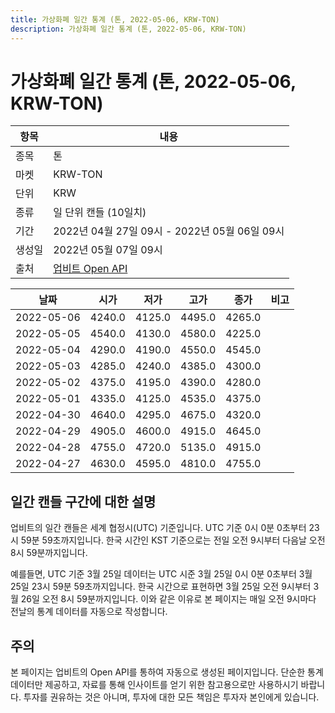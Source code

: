 ```yaml
---
title: 가상화폐 일간 통계 (톤, 2022-05-06, KRW-TON)
description: 가상화폐 일간 통계 (톤, 2022-05-06, KRW-TON)
---
```



가상화폐 일간 통계 (톤, 2022-05-06, KRW-TON)
===

|항목|내용|
|--|--|
|종목|톤|
|마켓|KRW-TON|
|단위|KRW|
|종류|일 단위 캔들 (10일치)|
|기간|2022년 04월 27일 09시 - 2022년 05월 06일 09시|
|생성일|2022년 05월 07일 09시|
|출처|[업비트 Open API](https://docs.upbit.com)|


|날짜|시가|저가|고가|종가|비고|
|--|--|--|--|--|--|
|2022-05-06|4240.0|4125.0|4495.0|4265.0|    |
|2022-05-05|4540.0|4130.0|4580.0|4225.0|    |
|2022-05-04|4290.0|4190.0|4550.0|4545.0|    |
|2022-05-03|4285.0|4240.0|4385.0|4300.0|    |
|2022-05-02|4375.0|4195.0|4390.0|4280.0|    |
|2022-05-01|4335.0|4125.0|4535.0|4375.0|    |
|2022-04-30|4640.0|4295.0|4675.0|4320.0|    |
|2022-04-29|4905.0|4600.0|4915.0|4645.0|    |
|2022-04-28|4755.0|4720.0|5135.0|4915.0|    |
|2022-04-27|4630.0|4595.0|4810.0|4755.0|    |


일간 캔들 구간에 대한 설명
---


업비트의 일간 캔들은 세계 협정시(UTC) 기준입니다. 
UTC 기준 0시 0분 0초부터 23시 59분 59초까지입니다. 
한국 시간인 KST 기준으로는 전일 오전 9시부터 다음날 오전 8시 59분까지입니다. 


예를들면, UTC 기준 3월 25일 데이터는 UTC 시준 3월 25일 0시 0분 0초부터 3월 25일 23시 59분 59초까지입니다. 
한국 시간으로 표현하면 3월 25일 오전 9시부터 3월 26일 오전 8시 59분까지입니다. 
이와 같은 이유로 본 페이지는 매일 오전 9시마다 전날의 통계 데이터를 자동으로 작성합니다. 


주의
---


본 페이지는 업비트의 Open API를 통하여 자동으로 생성된 페이지입니다. 
단순한 통계 데이터만 제공하고, 자료를 통해 인사이트를 얻기 위한 참고용으로만 사용하시기 바랍니다. 
투자를 권유하는 것은 아니며, 투자에 대한 모든 책임은 투자자 본인에게 있습니다. 
